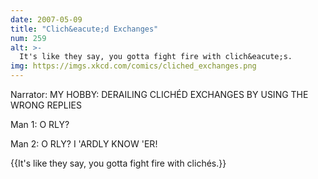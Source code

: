 ```yaml
---
date: 2007-05-09
title: "Clich&eacute;d Exchanges"
num: 259
alt: >-
  It's like they say, you gotta fight fire with clich&eacute;s.
img: https://imgs.xkcd.com/comics/cliched_exchanges.png
---
```

Narrator: MY HOBBY: DERAILING CLICHÉD EXCHANGES BY USING THE WRONG REPLIES

Man 1: O RLY?

Man 2: O RLY? I 'ARDLY KNOW 'ER!

{{It's like they say, you gotta fight fire with clichés.}}